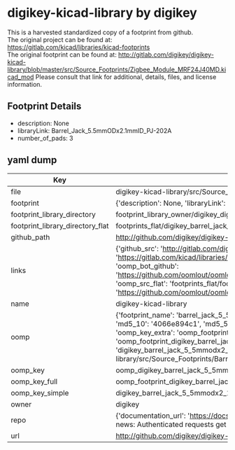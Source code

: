 # digikey-kicad-library by digikey  
This is a harvested standardized copy of a footprint from github.  
The original project can be found at:  
https://gitlab.com/kicad/libraries/kicad-footprints  
The original footprint can be found at:
http://gitlab.com/digikey/digikey-kicad-library/blob/master/src/Source_Footprints/Zigbee_Module_MRF24J40MD.kicad_mod
Please consult that link for additional, details, files, and license information.  
## Footprint Details
* description: None  
* libraryLink: Barrel_Jack_5.5mmODx2.1mmID_PJ-202A  
* number_of_pads: 3  
## yaml dump  
| Key | Value |  
| --- | --- |  
| file | digikey-kicad-library/src/Source_Footprints/Barrel_Jack_5.5mmODx2.1mmID_PJ-202A.kicad_mod |  
| footprint | {'description': None, 'libraryLink': 'Barrel_Jack_5.5mmODx2.1mmID_PJ-202A', 'number_of_pads': 3} |  
| footprint_library_directory | footprint_library_owner/digikey_digikey-kicad-library |  
| footprint_library_directory_flat | footprints_flat/digikey_barrel_jack_5_5mmodx2_1mmid_pj_202a_barrel_jack_5_5mmodx2_1mmid_pj_202a/working |  
| github_path | http://github.com/digikey/digikey-kicad-library/blob/master/src/Source_Footprints/Barrel_Jack_5.5mmODx2.1mmID_PJ-202A.kicad_mod |  
| links | {'github_src': 'http://gitlab.com/digikey/digikey-kicad-library/blob/master/src/Source_Footprints/Zigbee_Module_MRF24J40MD.kicad_mod', 'github_src_repo': 'https://gitlab.com/kicad/libraries/kicad-footprints', 'oomp_bot': 'footprints/digikey_barrel_jack_5_5mmodx2_1mmid_pj_202a_barrel_jack_5_5mmodx2_1mmid_pj_202a/working', 'oomp_bot_github': 'https://github.com/oomlout/oomlout_oomp_footprint_bot/tree/main/footprints/digikey_barrel_jack_5_5mmodx2_1mmid_pj_202a_barrel_jack_5_5mmodx2_1mmid_pj_202a/working', 'oomp_src_flat': 'footprints_flat/footprints_flat/digikey_barrel_jack_5_5mmodx2_1mmid_pj_202a_barrel_jack_5_5mmodx2_1mmid_pj_202a/working', 'oomp_src_flat_github': 'https://github.com/oomlout/oomlout_oomp_footprint_src/tree/main/footprints_flat/digikey_barrel_jack_5_5mmodx2_1mmid_pj_202a_barrel_jack_5_5mmodx2_1mmid_pj_202a/working'} |  
| name | digikey-kicad-library |  
| oomp | {'footprint_name': 'barrel_jack_5_5mmodx2_1mmid_pj_202a', 'library_name': 'barrel_jack_5_5mmodx2_1mmid_pj_202a_kicad_mod', 'md5': '4066e894c1381277dd1c24c4f6d640af', 'md5_10': '4066e894c1', 'md5_5': '4066e', 'md5_6': '4066e8', 'oomp_key': 'oomp_digikey_barrel_jack_5_5mmodx2_1mmid_pj_202a_barrel_jack_5_5mmodx2_1mmid_pj_202a', 'oomp_key_extra': 'oomp_footprint_digikey_barrel_jack_5_5mmodx2_1mmid_pj_202a_barrel_jack_5_5mmodx2_1mmid_pj_202a', 'oomp_key_full': 'oomp_footprint_digikey_barrel_jack_5_5mmodx2_1mmid_pj_202a_barrel_jack_5_5mmodx2_1mmid_pj_202a_4066e8', 'oomp_key_simple': 'digikey_barrel_jack_5_5mmodx2_1mmid_pj_202a_barrel_jack_5_5mmodx2_1mmid_pj_202a', 'original_filename': 'digikey-kicad-library/src/Source_Footprints/Barrel_Jack_5.5mmODx2.1mmID_PJ-202A.kicad_mod', 'owner_name': 'digikey'} |  
| oomp_key | oomp_digikey_barrel_jack_5_5mmodx2_1mmid_pj_202a_barrel_jack_5_5mmodx2_1mmid_pj_202a |  
| oomp_key_full | oomp_footprint_digikey_barrel_jack_5_5mmodx2_1mmid_pj_202a_barrel_jack_5_5mmodx2_1mmid_pj_202a |  
| oomp_key_simple | digikey_barrel_jack_5_5mmodx2_1mmid_pj_202a_barrel_jack_5_5mmodx2_1mmid_pj_202a |  
| owner | digikey |  
| repo | {'documentation_url': 'https://docs.github.com/rest/overview/resources-in-the-rest-api#rate-limiting', 'message': "API rate limit exceeded for 84.66.173.59. (But here's the good news: Authenticated requests get a higher rate limit. Check out the documentation for more details.)"} |  
| url | http://github.com/digikey/digikey-kicad-library |  

